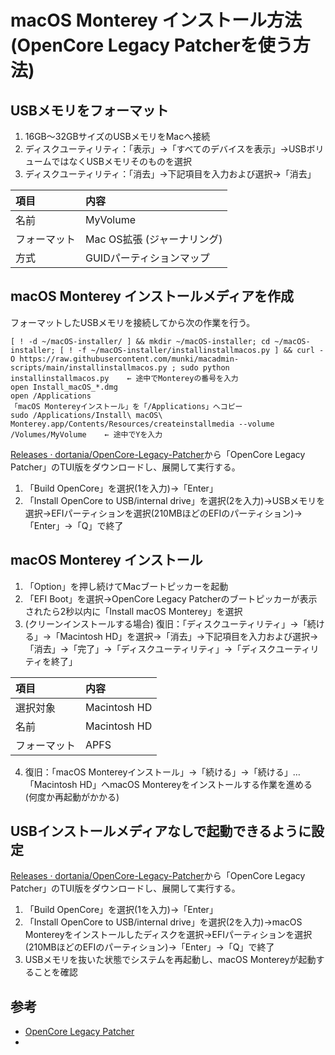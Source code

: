 # macOS Monterey インストール方法 (OpenCore Legacy Patcherを使う方法)

## USBメモリをフォーマット

1. 16GB～32GBサイズのUSBメモリをMacへ接続
2. ディスクユーティリティ：「表示」→「すべてのデバイスを表示」→USBボリュームではなくUSBメモリそのものを選択
3. ディスクユーティリティ：「消去」→下記項目を入力および選択→「消去」

|項目|内容|
|:---|:---|
|名前|MyVolume|
|フォーマット|Mac OS拡張 (ジャーナリング)|
|方式|GUIDパーティションマップ|

## macOS Monterey インストールメディアを作成

フォーマットしたUSBメモリを接続してから次の作業を行う。

    [ ! -d ~/macOS-installer/ ] && mkdir ~/macOS-installer; cd ~/macOS-installer; [ ! -f ~/macOS-installer/installinstallmacos.py ] && curl -O https://raw.githubusercontent.com/munki/macadmin-scripts/main/installinstallmacos.py ; sudo python installinstallmacos.py	← 途中でMontereyの番号を入力
    open Install_macOS_*.dmg
    open /Applications
    「macOS Montereyインストール」を「/Applications」へコピー
    sudo /Applications/Install\ macOS\ Monterey.app/Contents/Resources/createinstallmedia --volume /Volumes/MyVolume	← 途中でYを入力

[Releases · dortania/OpenCore\-Legacy\-Patcher](https://github.com/dortania/Opencore-Legacy-Patcher/releases)から「OpenCore Legacy Patcher」のTUI版をダウンロードし、展開して実行する。

1. 「Build OpenCore」を選択(1を入力)→「Enter」
2. 「Install OpenCore to USB/internal drive」を選択(2を入力)→USBメモリを選択→EFIパーティションを選択(210MBほどのEFIのパーティション)→「Enter」→「Q」で終了

## macOS Monterey インストール

1. 「Option」を押し続けてMacブートピッカーを起動
2. 「EFI Boot」を選択→OpenCore Legacy Patcherのブートピッカーが表示されたら2秒以内に「Install macOS Monterey」を選択
3. (クリーンインストールする場合) 復旧：「ディスクユーティリティ」→「続ける」→「Macintosh HD」を選択→「消去」→下記項目を入力および選択→「消去」→「完了」→「ディスクユーティリティ」→「ディスクユーティリティを終了」

|項目|内容|
|:---|:---|
|選択対象|Macintosh HD|
|名前|Macintosh HD|
|フォーマット|APFS|

4. 復旧：「macOS Montereyインストール」→「続ける」→「続ける」…　「Macintosh HD」へmacOS Montereyをインストールする作業を進める (何度か再起動がかかる)

## USBインストールメディアなしで起動できるように設定

[Releases · dortania/OpenCore\-Legacy\-Patcher](https://github.com/dortania/Opencore-Legacy-Patcher/releases)から「OpenCore Legacy Patcher」のTUI版をダウンロードし、展開して実行する。

1. 「Build OpenCore」を選択(1を入力)→「Enter」
2. 「Install OpenCore to USB/internal drive」を選択(2を入力)→macOS Montereyをインストールしたディスクを選択→EFIパーティションを選択(210MBほどのEFIのパーティション)→「Enter」→「Q」で終了
3. USBメモリを抜いた状態でシステムを再起動し、macOS Montereyが起動することを確認

## 参考

- [OpenCore Legacy Patcher](https://dortania.github.io/OpenCore-Legacy-Patcher/) 
- []()
